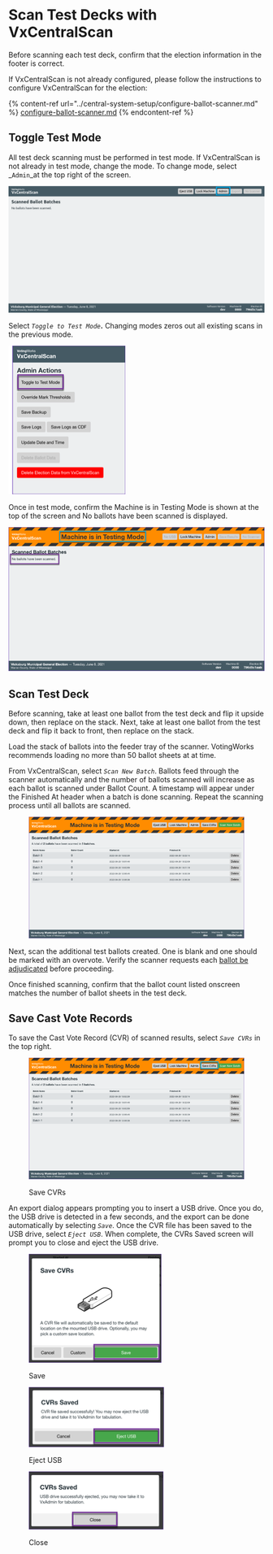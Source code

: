 # Scan Test Decks with VxCentralScan

Before scanning each test deck, confirm that the election information in the footer is correct.&#x20;

If VxCentralScan is not already configured, please follow the instructions to configure VxCentralScan for the election:

{% content-ref url="../central-system-setup/configure-ballot-scanner.md" %}
[configure-ballot-scanner.md](../central-system-setup/configure-ballot-scanner.md)
{% endcontent-ref %}

## Toggle Test Mode

All test deck scanning must be performed in test mode. If VxCentralScan is not already in test mode, change the mode. To change mode, select _`Admin`_at the top right of the screen.

![Select Admin](<../.gitbook/assets/image (182).png>)

Select _`Toggle to Test Mode`_**.** Changing modes zeros out all existing scans in the previous mode.

![Toggle to Test Mode](<../.gitbook/assets/image (241).png>)

Once in test mode, confirm the Machine is in Testing Mode is shown at the top of the screen and No ballots have been scanned is displayed.

![](<../.gitbook/assets/image (167).png>)

## Scan Test Deck

Before scanning, take at least one ballot from the test deck and flip it upside down, then replace on the stack. Next, take at least one ballot from the test deck and flip it back to front, then replace on the stack.

Load the stack of ballots into the feeder tray of the scanner. VotingWorks recommends loading no more than 50 ballot sheets at at time.

From VxCentralScan, select _`Scan New Batch`_. Ballots feed through the scanner automatically and the number of ballots scanned will increase as each ballot is scanned under Ballot Count. A timestamp will appear under the Finished At header when a batch is done scanning. Repeat the scanning process until all ballots are scanned.

<figure><img src="../.gitbook/assets/image (244).png" alt=""><figcaption></figcaption></figure>

Next, scan the additional test ballots created. One is blank and one should be marked with an overvote. Verify the scanner requests each [ballot be adjudicated](../election-ops/scanning-ballots.md#adjudicate-ballots) before proceeding.

Once finished scanning, confirm that the ballot count listed onscreen matches the number of ballot sheets in the test deck.

## Save Cast Vote Records

To save the Cast Vote Record (CVR) of scanned results, select _`Save CVRs`_ in the top right.

<figure><img src="../.gitbook/assets/image (237).png" alt=""><figcaption><p>Save CVRs</p></figcaption></figure>

An export dialog appears prompting you to insert a USB drive. Once you do, the USB drive is detected in a few seconds, and the export can be done automatically by selecting _`Save`_. Once the CVR file has been saved to the USB drive, select _`Eject USB`_. When complete, the CVRs Saved screen will prompt you to close and eject the USB drive.

<div>

<figure><img src="../.gitbook/assets/VxCS Save CVRs (1).png" alt=""><figcaption><p>Save</p></figcaption></figure>

 

<figure><img src="../.gitbook/assets/VxCS Save CVRs CVRs Saved modal (1).png" alt=""><figcaption><p>Eject USB</p></figcaption></figure>

 

<figure><img src="../.gitbook/assets/VxCS Save CVRs CVRs Saved Drive ejected modal.png" alt=""><figcaption><p>Close</p></figcaption></figure>

</div>





##
